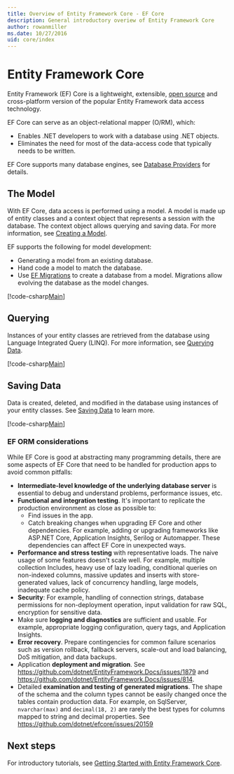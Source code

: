 ```yaml
---
title: Overview of Entity Framework Core - EF Core
description: General introductory overiew of Entity Framework Core
author: rowanmiller
ms.date: 10/27/2016
uid: core/index
---
```


# Entity Framework Core

Entity Framework (EF) Core is a lightweight, extensible, [open source](https://github.com/aspnet/EntityFrameworkCore) and cross-platform version of the popular Entity Framework data access technology.

EF Core can serve as an object-relational mapper (O/RM), which:

* Enables .NET developers to work with a database using .NET objects.
* Eliminates the need for most of the data-access code that typically needs to be written.

EF Core supports many database engines, see [Database Providers](xref:core/providers/index) for details.

## The Model

With EF Core, data access is performed using a model. A model is made up of entity classes and a context object that represents a session with the database. The context object allows querying and saving data. For more information, see [Creating a Model](xref:core/modeling/index).

EF supports the following for model development:

* Generating a model from an existing database.
* Hand code a model to match the database.
* Use [EF Migrations](xref:core/managing-schemas/migrations/index) to create a database from a model. Migrations allow evolving the database as the model changes.

[!code-csharp[Main](../../samples/core/Intro/Model.cs)]

## Querying

Instances of your entity classes are retrieved from the database using Language Integrated Query (LINQ). For more information, see [Querying Data](xref:core/querying/index).

[!code-csharp[Main](../../samples/core/Intro/Program.cs#Querying)]

## Saving Data

Data is created, deleted, and modified in the database using instances of your entity classes. See [Saving Data](xref:core/saving/index) to learn more.

[!code-csharp[Main](../../samples/core/Intro/Program.cs#SavingData)]

<a name="consider"></a>

### EF ORM considerations

While EF Core is good at abstracting many programming details, there are some  aspects of EF Core that need to be handled for production apps to avoid common pitfalls:

 - **Intermediate-level knowledge of the underlying database server** is essential to debug and understand problems, performance issues, etc.
- **Functional and integration testing**. It's important to replicate the production environment as close as possible to:
  - Find issues in the app.
  - Catch breaking changes when upgrading EF Core and other dependencies. For example, adding or upgrading frameworks like ASP.NET Core, Application Insights, Serilog or Automapper. These dependencies can affect EF Core in unexpected ways.
- **Performance and stress testing** with representative loads. The naive usage of some features doesn't scale well. For example, multiple collection Includes, heavy use of lazy loading, conditional queries on non-indexed columns, massive updates and inserts with store-generated values, lack of concurrency handling, large models, inadequate cache policy.
- **Security**: For example, handling of connection strings, database permissions for non-deployment operation, input validation for raw SQL, encryption for sensitive data.
- Make sure **logging and diagnostics** are sufficient and usable. For example, appropriate logging configuration, query tags, and Application Insights.
- **Error recovery**. Prepare contingencies for common failure scenarios such as version rollback, fallback servers, scale-out and load balancing, DoS mitigation, and data backups.
- Application **deployment and migration**. <!-- review I need some content to replace the following link. Links just provided as a handy ref. --> See https://github.com/dotnet/EntityFramework.Docs/issues/1879 and https://github.com/dotnet/EntityFramework.Docs/issues/814.
- Detailed **examination and testing of generated migrations**. The shape of the schema and the column types cannot be easily changed once the tables contain production data. For example, on SqlServer, `nvarchar(max)` and `decimal(18, 2)` are rarely the best types for columns mapped to string and decimal properties.  <!-- review I need some content to replace the following link. Links just provided as a handy ref. --> See https://github.com/dotnet/efcore/issues/20159


## Next steps

For introductory tutorials, see [Getting Started with Entity Framework Core](xref:core/get-started/index).
